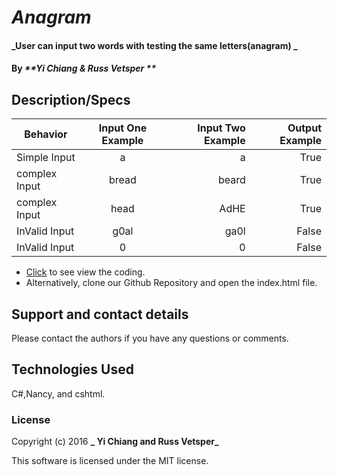 # _Anagram_

#### _User can input two words with testing the same letters(anagram) _

#### By _**Yi Chiang & Russ Vetsper **_

## Description/Specs

| Behavior        | Input One Example   | Input Two Example |Output Example  |
| ------------- |:-------------:| -----:|-----:|
| Simple Input  | a | a | True |
| complex Input | bread | beard | True |
| complex Input  | head | AdHE | True |
| InValid Input  | g0al | ga0l | False |
| InValid Input  | 0 | 0 | False |

* [Click](https://github.com/yichiang/Anagram.git) to see view the coding.
* Alternatively, clone our Github Repository and open the index.html file.



## Support and contact details

Please contact the authors if you have any questions or comments.

## Technologies Used

C#,Nancy, and cshtml.

### License

Copyright (c) 2016 **_ Yi Chiang and Russ Vetsper_**

This software is licensed under the MIT license.
